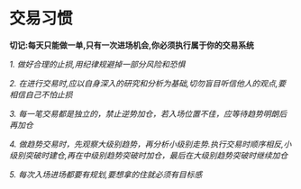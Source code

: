 # 交易习惯

**切记:每天只能做一单,只有一次进场机会,你必须执行属于你的交易系统**

_1. 做好合理的止损,用纪律规避掉一部分风险和恐惧_

_2. 在进行交易时,应以自身深入的研究和分析为基础,切勿盲目听信他人的观点,要相信自己不怕止损_

_3. 每一笔交易都是独立的，禁止逆势加仓，若入场位置不佳，应等待趋势明朗后再加仓_

_4. 做趋势交易时，先观察大级别趋势，再分析小级别走势.执行交易时顺序相反,小级别突破时建仓,再在中级别趋势突破时加仓，最后在大级别趋势突破时继续加仓_

_5. 每次入场进场都要有规划,要想拿的住就必须有目标感_